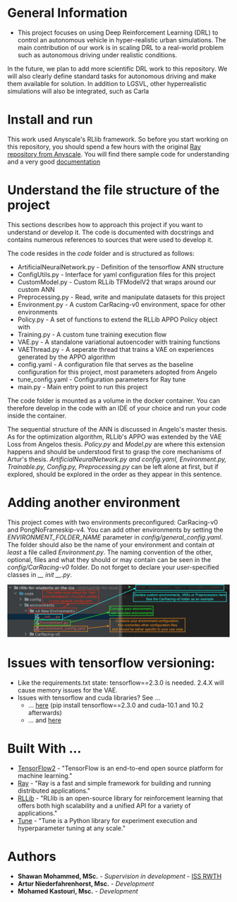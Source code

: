 # General Information

* This project focuses on using Deep Reinforcement Learning (DRL) 
to control an autonomous vehicle in hyper-realistic urban simulations.
The main contribution of our work is in scaling DRL to a real-world problem 
such as autonomous driving under realistic conditions. 

In the future, we plan to add more scientific DRL work to this repository. 
We will also clearly define standard tasks for autonomous driving and make them available for solution. 
In addition to LGSVL, other hyperrealistic simulations will also be integrated, such as Carla


# Install and run

This work used Anyscale's RLlib framework.
So before you start working on this repository, you should spend a few hours with the original [Ray repository from Anyscale](https://github.com/ray-project).
You will find there sample code for understanding and a very good [documentation](https://docs.ray.io/en/latest/)

# Understand the file structure of the project

This sections describes how to approach this project if you want to understand or develop it.
The code is documented with docstrings and contains numerous references to sources that were used to develop it.

The code resides in the *code* folder and is structured as follows:

* ArtificialNeuralNetwork.py - Definition of the tensorflow ANN structure
* ConfigUtils.py - Interface for yaml configuration files for this project
* CustomModel.py - Custom RLLib TFModelV2 that wraps around our custom ANN
* Preprocessing.py - Read, write and manipulate datasets for this project
* Environment.py - A custom CarRacing-v0 environment, space for other environments
* Policy.py - A set of functions to extend the RLLib APPO Policy object with
* Training.py - A custom tune training execution flow
* VAE.py - A standalone variational autoencoder with training functions
* VAEThread.py - A seperate thread that trains a VAE on experiences generated by the APPO algorithm
* config.yaml - A configuration file that serves as the baseline configuration for this project, most parameters 
adopted from Angelo
* tune_config.yaml - Configuration parameters for Ray tune
* main.py - Main entry point to run this project

The code folder is mounted as a volume in the docker container. You can therefore develop in the code with an IDE of 
your choice and run your code inside the container. 

The sequential structure of the ANN is discussed in Angelo's master thesis.
As for the optimization algorithm, RLLib's APPO was extended by the VAE Loss from Angelos thesis.
*Policy.py* and *Model.py* are where this extension happens and should be understood first to grasp the core mechanisms of Artur's thesis.
*ArtificialNeuralNetwork.py and config.yaml, Environment.py, Trainable.py, Config.py, Preprocessing.py* can be left alone at first, but if explored, should be explored in the order as they appear in this sentence.

# Adding another environment
This project comes with two environments preconfigured: CarRacing-v0 and PongNoFrameskip-v4.
You can add other environments by setting the *ENVIRONMENT_FOLDER_NAME* parameter in *config/general_config.yaml*.
The folder should also be the name of your environment and contain *at least* a file called *Environment.py*.
The naming convention of the other, optional, files and what they should or may contain can be seen in the 
*config/CarRacing-v0* folder. Do not forget to declare your user-specified classes in *__ init __.py*.

![Adding another environment](resources/Environments.png "Environments")

# Issues with tensorflow versioning:

* Like the requirements.txt state: tensorflow==2.3.0 is needed. 2.4.X will cause memory issues for the VAE. 
* Issues with tensorflow and cuda libraries? See ...
    * ... [here](https://www.tensorflow.org/install/gpu) (pip install tensorflow==2.3.0 and cuda-10.1 and 10.2 afterwards) 
    * ... and [here](https://github.com/tensorflow/tensorflow/issues/26182#issuecomment-685234832) 


# Built With ...

* [TensorFlow2](https://www.tensorflow.org) - "TensorFlow is an end-to-end open source platform for machine learning."
* [Ray](https://docs.ray.io/en/latest/) - "Ray is a fast and simple framework for building and running distributed applications."
* [RLLib](https://docs.ray.io/en/latest/rllib.html) - "RLlib is an open-source library for reinforcement learning that offers both high scalability and a unified API for a variety of applications."
* [Tune](https://docs.ray.io/en/latest/tune.html) - "Tune is a Python library for experiment execution and hyperparameter tuning at any scale."


# Authors

* **Shawan Mohammed, MSc.** - *Supervision in development* - [ISS RWTH](https://www.ice.rwth-aachen.de/institute/staff/scientific-staff/shawan-mohammed/)
* **Artur Niederfahrenhorst, Msc.** - *Development* 
* **Mohamed Kastouri, Msc.** - *Development* 
